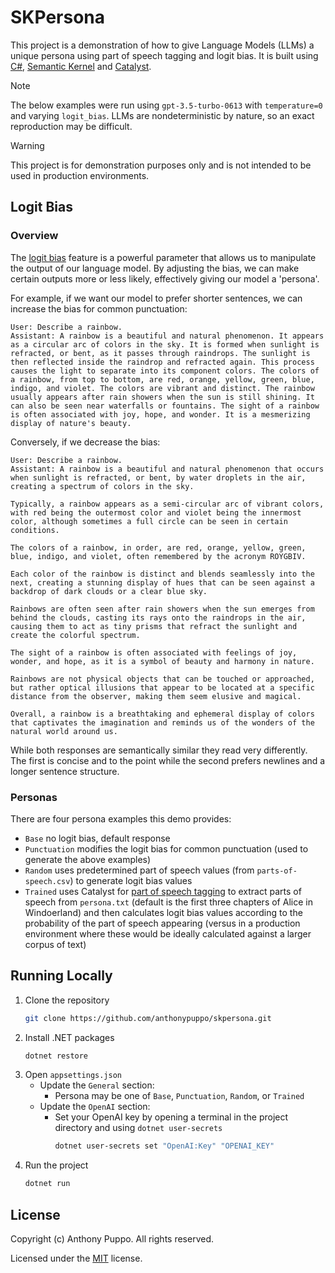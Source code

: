 # SKPersona

This project is a demonstration of how to give Language Models (LLMs) a unique persona using part of speech tagging and logit bias. It is built using [C#](https://dotnet.microsoft.com/en-us/languages/csharp), [Semantic Kernel](https://github.com/microsoft/semantic-kernel) and [Catalyst](https://github.com/curiosity-ai/catalyst).

> [!NOTE]
> The below examples were run using `gpt-3.5-turbo-0613` with `temperature=0` and varying `logit_bias`. LLMs are nondeterministic by nature, so an exact reproduction may be difficult.

> [!WARNING]
> This project is for demonstration purposes only and is not intended to be used in production environments.

## Logit Bias

### Overview

The [logit bias](https://help.openai.com/en/articles/5247780-using-logit-bias-to-define-token-probability) feature is a powerful parameter that allows us to manipulate the output of our language model. By adjusting the bias, we can make certain outputs more or less likely, effectively giving our model a 'persona'.

For example, if we want our model to prefer shorter sentences, we can increase the bias for common punctuation:

```text
User: Describe a rainbow.
Assistant: A rainbow is a beautiful and natural phenomenon. It appears as a circular arc of colors in the sky. It is formed when sunlight is refracted, or bent, as it passes through raindrops. The sunlight is then reflected inside the raindrop and refracted again. This process causes the light to separate into its component colors. The colors of a rainbow, from top to bottom, are red, orange, yellow, green, blue, indigo, and violet. The colors are vibrant and distinct. The rainbow usually appears after rain showers when the sun is still shining. It can also be seen near waterfalls or fountains. The sight of a rainbow is often associated with joy, hope, and wonder. It is a mesmerizing display of nature's beauty.
```

Conversely, if we decrease the bias:

```text
User: Describe a rainbow.
Assistant: A rainbow is a beautiful and natural phenomenon that occurs when sunlight is refracted, or bent, by water droplets in the air, creating a spectrum of colors in the sky.

Typically, a rainbow appears as a semi-circular arc of vibrant colors, with red being the outermost color and violet being the innermost color, although sometimes a full circle can be seen in certain conditions.

The colors of a rainbow, in order, are red, orange, yellow, green, blue, indigo, and violet, often remembered by the acronym ROYGBIV.

Each color of the rainbow is distinct and blends seamlessly into the next, creating a stunning display of hues that can be seen against a backdrop of dark clouds or a clear blue sky.

Rainbows are often seen after rain showers when the sun emerges from behind the clouds, casting its rays onto the raindrops in the air, causing them to act as tiny prisms that refract the sunlight and create the colorful spectrum.

The sight of a rainbow is often associated with feelings of joy, wonder, and hope, as it is a symbol of beauty and harmony in nature.

Rainbows are not physical objects that can be touched or approached, but rather optical illusions that appear to be located at a specific distance from the observer, making them seem elusive and magical.

Overall, a rainbow is a breathtaking and ephemeral display of colors that captivates the imagination and reminds us of the wonders of the natural world around us.
```

While both responses are semantically similar they read very differently. The first is concise and to the point while the second prefers newlines and a longer sentence structure.

### Personas

There are four persona examples this demo provides:

- `Base` no logit bias, default response
- `Punctuation` modifies the logit bias for common punctuation (used to generate the above examples)
- `Random` uses predetermined part of speech values (from `parts-of-speech.csv`) to generate logit bias values
- `Trained` uses Catalyst for [part of speech tagging](https://en.wikipedia.org/wiki/Part-of-speech_tagging) to extract parts of speech from `persona.txt` (default is the first three chapters of Alice in Windoerland) and then calculates logit bias values according to the probability of the part of speech appearing (versus in a production environment where these would be ideally calculated against a larger corpus of text)

## Running Locally

1. Clone the repository
   ```sh
   git clone https://github.com/anthonypuppo/skpersona.git
   ```
2. Install .NET packages
   ```sh
   dotnet restore
   ```
3. Open `appsettings.json`
   - Update the `General` section:
     - Persona may be one of `Base`, `Punctuation`, `Random`, or `Trained`
   - Update the `OpenAI` section:
     - Set your OpenAI key by opening a terminal in the project directory and using `dotnet user-secrets`
       ```bash
       dotnet user-secrets set "OpenAI:Key" "OPENAI_KEY"
       ```
4. Run the project
   ```sh
   dotnet run
   ```

## License

Copyright (c) Anthony Puppo. All rights reserved.

Licensed under the [MIT](LICENSE) license.
